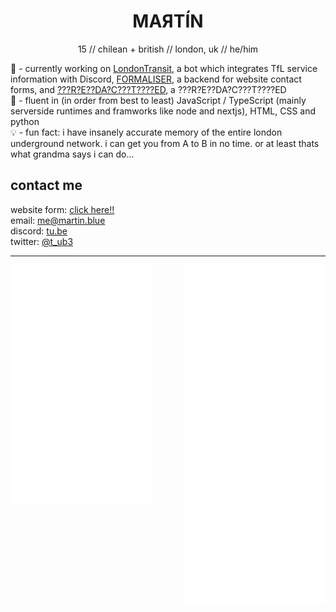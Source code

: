 <h1 align="center">MAЯTÍN</h1>

<p align="center">15 // chilean + british // london, uk // he/him</p>

🔭 - currently working on [LondonTransit](https://www.londontransit.org.uk/), a bot which integrates TfL service information with Discord, [FORMALISER](https://formaliser.net), a backend for website contact forms, and [???R?E??DA?C???T????ED](https://www.youtube.com/watch?v=dQw4w9WgXcQ), a ???R?E??DA?C???T????ED<br>
🧠 - fluent in (in order from best to least) JavaScript / TypeScript (mainly serverside runtimes and framworks like node and nextjs), HTML, CSS and python<br>
💡 - fun fact: i have insanely accurate memory of the entire london underground network. i can get you from A to B in no time. or at least thats what grandma says i can do...

## contact me

website form: [click here!!](https://martin.blue/contact)<br>
email: [me@martin.blue](mailto:me@martin.blue)<br>
discord: [tu.be](https://discord.com/users/488061232461381643)<br>
twitter: [@t_ub3](https://twitter.com/t_ub3)

***
<img src="./main.svg" align='left' width="45%"><img src="./music.svg" align='right' width="45%">


<!--
**t-ub3/t-ub3** is a ✨ _special_ ✨ repository because its `README.md` (this file) appears on your GitHub profile.

Here are some ideas to get you started:

- 🔭 I’m currently working on ...
- 🌱 I’m currently learning ...
- 👯 I’m looking to collaborate on ...
- 🤔 I’m looking for help with ...
- 💬 Ask me about ...
- 📫 How to reach me: ...
- 😄 Pronouns: ...
- ⚡ Fun fact: ...
-->
